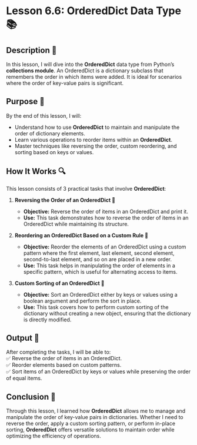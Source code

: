 # Lesson 6.6: OrderedDict Data Type 📚

## Description 📝

In this lesson, I will dive into the **OrderedDict** data type from Python’s **collections module**.
An OrderedDict is a dictionary subclass that remembers the order in which items were added.
It is ideal for scenarios where the order of key-value pairs is significant.

## Purpose 🎯

By the end of this lesson, I will:

-   Understand how to use **OrderedDict** to maintain and manipulate the order of dictionary elements.
-   Learn various operations to reorder items within an **OrderedDict**.
-   Master techniques like reversing the order, custom reordering, and sorting based on keys or values.

## How It Works 🔍

This lesson consists of 3 practical tasks that involve **OrderedDict**:

1. **Reversing the Order of an OrderedDict 🔄**

    - **Objective:** Reverse the order of items in an OrderedDict and print it.
    - **Use:** This task demonstrates how to reverse the order of items in an OrderedDict while maintaining its structure.

2. **Reordering an OrderedDict Based on a Custom Rule 🔄**

    - **Objective:** Reorder the elements of an OrderedDict using a custom pattern where the first element, last element, second element, second-to-last element, and so on are placed in a new order.
    - **Use:** This task helps in manipulating the order of elements in a specific pattern, which is useful for alternating access to items.

3. **Custom Sorting of an OrderedDict 📑**
    - **Objective:** Sort an OrderedDict either by keys or values using a boolean argument and perform the sort in place.
    - **Use:** This task covers how to perform custom sorting of the dictionary without creating a new object, ensuring that the dictionary is directly modified.

## Output 📜

After completing the tasks, I will be able to:  
✅ Reverse the order of items in an OrderedDict.  
✅ Reorder elements based on custom patterns.  
✅ Sort items of an OrderedDict by keys or values while preserving the order of equal items.

## Conclusion 🚀

Through this lesson, I learned how **OrderedDict** allows me to manage and manipulate the order of key-value pairs in dictionaries.
Whether I need to reverse the order, apply a custom sorting pattern, or perform in-place sorting, **OrderedDict** offers versatile solutions to maintain order while optimizing the efficiency of operations.
